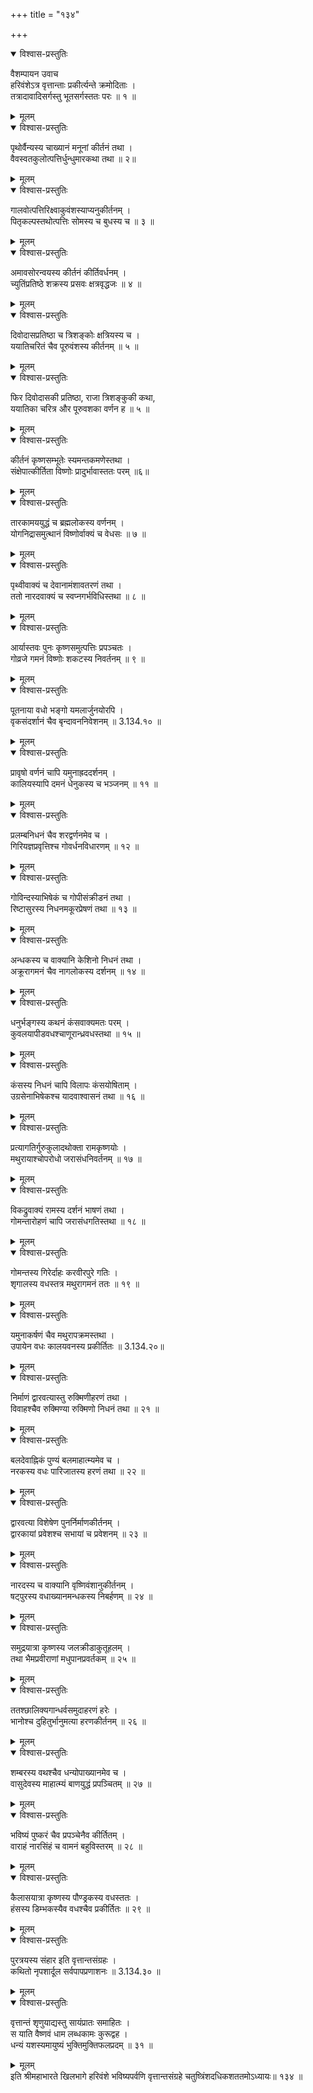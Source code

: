 +++
title = "१३४"

+++

<details open><summary>विश्वास-प्रस्तुतिः</summary>

वैशम्पायन उवाच  
हरिवंशेऽत्र वृत्तान्ताः प्रकीर्त्यन्ते क्रमोदिताः ।  
तत्रादावादिसर्गस्तु भूतसर्गस्ततः परः ॥ १ ॥
</details>

<details><summary>मूलम्</summary>

वैशम्पायन उवाच  
हरिवंशेऽत्र वृत्तान्ताः प्रकीर्त्यन्ते क्रमोदिताः ।  
तत्रादावादिसर्गस्तु भूतसर्गस्ततः परः ॥ १ ॥
</details>

<details open><summary>विश्वास-प्रस्तुतिः</summary>

पृथोर्वैन्यस्य चाख्यानं मनूनां कीर्तनं तथा ।  
वैवस्वतकुलोत्पत्तिर्धुन्धुमारकथा तथा ॥ २॥
</details>

<details><summary>मूलम्</summary>

पृथोर्वैन्यस्य चाख्यानं मनूनां कीर्तनं तथा ।  
वैवस्वतकुलोत्पत्तिर्धुन्धुमारकथा तथा ॥ २॥
</details>

<details open><summary>विश्वास-प्रस्तुतिः</summary>

गालवोत्पत्तिरिक्ष्वाकुवंशस्याप्यनुकीर्तनम् ।  
पितृकल्पस्तथोत्पत्तिः सोमस्य च बुधस्य च ॥ ३ ॥
</details>

<details><summary>मूलम्</summary>

गालवोत्पत्तिरिक्ष्वाकुवंशस्याप्यनुकीर्तनम् ।  
पितृकल्पस्तथोत्पत्तिः सोमस्य च बुधस्य च ॥ ३ ॥
</details>

<details open><summary>विश्वास-प्रस्तुतिः</summary>

अमावसोरन्वयस्य कीर्तनं कीर्तिवर्धनम् ।  
च्युतिंप्रतिष्ठे शक्रस्य प्रसवः क्षत्रवृद्धजः ॥ ४ ॥
</details>

<details><summary>मूलम्</summary>

अमावसोरन्वयस्य कीर्तनं कीर्तिवर्धनम् ।  
च्युतिंप्रतिष्ठे शक्रस्य प्रसवः क्षत्रवृद्धजः ॥ ४ ॥
</details>

<details open><summary>विश्वास-प्रस्तुतिः</summary>

दिवोदासप्रतिष्ठा च त्रिशङ्कोः क्षत्रियस्य च ।  
ययातिचरितं चैव पूरुवंशस्य कीर्तनम् ॥ ५ ॥
</details>

<details><summary>मूलम्</summary>

दिवोदासप्रतिष्ठा च त्रिशङ्कोः क्षत्रियस्य च ।  
ययातिचरितं चैव पूरुवंशस्य कीर्तनम् ॥ ५ ॥
</details>

<details open><summary>विश्वास-प्रस्तुतिः</summary>

फिर दिवोदासकी प्रतिष्ठा, राजा त्रिशङ्कुकी कथा,  
ययातिका चरित्र और पूरुवशका वर्णन ह ॥ ५ ॥
</details>

<details><summary>मूलम्</summary>

फिर दिवोदासकी प्रतिष्ठा, राजा त्रिशङ्कुकी कथा,  
ययातिका चरित्र और पूरुवशका वर्णन ह ॥ ५ ॥
</details>

<details open><summary>विश्वास-प्रस्तुतिः</summary>

कीर्तनं कृष्णसम्भूतेः स्यमन्तकमणेस्तथा ।  
संक्षेपात्कीर्तिता विष्णोः प्रादुर्भावास्ततः परम् ॥६॥
</details>

<details><summary>मूलम्</summary>

कीर्तनं कृष्णसम्भूतेः स्यमन्तकमणेस्तथा ।  
संक्षेपात्कीर्तिता विष्णोः प्रादुर्भावास्ततः परम् ॥६॥
</details>

<details open><summary>विश्वास-प्रस्तुतिः</summary>

तारकामययुद्धं च ब्रह्मलोकस्य वर्णनम् ।  
योगनिद्रासमुत्थानं विष्णोर्वाक्यं च वेधसः ॥ ७ ॥
</details>

<details><summary>मूलम्</summary>

तारकामययुद्धं च ब्रह्मलोकस्य वर्णनम् ।  
योगनिद्रासमुत्थानं विष्णोर्वाक्यं च वेधसः ॥ ७ ॥
</details>

<details open><summary>विश्वास-प्रस्तुतिः</summary>

पृथ्वीवाक्यं च देवानामंशावतरणं तथा ।  
ततो नारदवाक्यं च स्वप्नगर्भविधिस्तथा ॥ ८ ॥
</details>

<details><summary>मूलम्</summary>

पृथ्वीवाक्यं च देवानामंशावतरणं तथा ।  
ततो नारदवाक्यं च स्वप्नगर्भविधिस्तथा ॥ ८ ॥
</details>

<details open><summary>विश्वास-प्रस्तुतिः</summary>

आर्यास्तवः पुनः कृष्णसमुत्पत्तिः प्रपञ्चतः ।  
गोव्रजे गमनं विष्णोः शकटस्य निवर्तनम् ॥ ९ ॥
</details>

<details><summary>मूलम्</summary>

आर्यास्तवः पुनः कृष्णसमुत्पत्तिः प्रपञ्चतः ।  
गोव्रजे गमनं विष्णोः शकटस्य निवर्तनम् ॥ ९ ॥
</details>

<details open><summary>विश्वास-प्रस्तुतिः</summary>

पूतनाया वधो भङ्गो यमलार्जुनयोरपि ।  
वृकसंदर्शानं चैव बृन्दावननिवेशनम् ॥ 3.134.१० ॥
</details>

<details><summary>मूलम्</summary>

पूतनाया वधो भङ्गो यमलार्जुनयोरपि ।  
वृकसंदर्शानं चैव बृन्दावननिवेशनम् ॥ 3.134.१० ॥
</details>

<details open><summary>विश्वास-प्रस्तुतिः</summary>

प्रावृषो वर्णनं चापि यमुनाह्रददर्शनम् ।  
कालियस्यापि दमनं धेनुकस्य च भञ्जनम् ॥ ११ ॥
</details>

<details><summary>मूलम्</summary>

प्रावृषो वर्णनं चापि यमुनाह्रददर्शनम् ।  
कालियस्यापि दमनं धेनुकस्य च भञ्जनम् ॥ ११ ॥
</details>

<details open><summary>विश्वास-प्रस्तुतिः</summary>

प्रलम्बनिधनं चैव शरद्वर्णनमेव च ।  
गिरियज्ञप्रवृत्तिश्च गोवर्धनविधारणम् ॥ १२ ॥
</details>

<details><summary>मूलम्</summary>

प्रलम्बनिधनं चैव शरद्वर्णनमेव च ।  
गिरियज्ञप्रवृत्तिश्च गोवर्धनविधारणम् ॥ १२ ॥
</details>

<details open><summary>विश्वास-प्रस्तुतिः</summary>

गोविन्दस्याभिषेकं च गोपीसंक्रीडनं तथा ।  
रिष्टासुरस्य निधनमकूरप्रेषणं तथा ॥ १३ ॥
</details>

<details><summary>मूलम्</summary>

गोविन्दस्याभिषेकं च गोपीसंक्रीडनं तथा ।  
रिष्टासुरस्य निधनमकूरप्रेषणं तथा ॥ १३ ॥
</details>

<details open><summary>विश्वास-प्रस्तुतिः</summary>

अन्धकस्य च वाक्यानि केशिनो निधनं तथा ।  
अक्रूरागमनं चैव नागलोकस्य दर्शनम् ॥ १४ ॥
</details>

<details><summary>मूलम्</summary>

अन्धकस्य च वाक्यानि केशिनो निधनं तथा ।  
अक्रूरागमनं चैव नागलोकस्य दर्शनम् ॥ १४ ॥
</details>

<details open><summary>विश्वास-प्रस्तुतिः</summary>

धनुर्भङ्गस्य कथनं कंसवाक्यमतः परम् ।  
कुवलयापीडवधश्चाणूरान्ध्रवधस्तथा ॥ १५ ॥
</details>

<details><summary>मूलम्</summary>

धनुर्भङ्गस्य कथनं कंसवाक्यमतः परम् ।  
कुवलयापीडवधश्चाणूरान्ध्रवधस्तथा ॥ १५ ॥
</details>

<details open><summary>विश्वास-प्रस्तुतिः</summary>

कंसस्य निधनं चापि विलापः कंसयोषिताम् ।  
उग्रसेनाभिषेकश्च यादवाश्वासनं तथा ॥ १६ ॥
</details>

<details><summary>मूलम्</summary>

कंसस्य निधनं चापि विलापः कंसयोषिताम् ।  
उग्रसेनाभिषेकश्च यादवाश्वासनं तथा ॥ १६ ॥
</details>

<details open><summary>विश्वास-प्रस्तुतिः</summary>

प्रत्यागतिर्गुरुकुलादथोक्ता रामकृष्णयोः ।  
मथुरायाश्चोपरोधो जरासंधनिवर्तनम् ॥ १७ ॥
</details>

<details><summary>मूलम्</summary>

प्रत्यागतिर्गुरुकुलादथोक्ता रामकृष्णयोः ।  
मथुरायाश्चोपरोधो जरासंधनिवर्तनम् ॥ १७ ॥
</details>

<details open><summary>विश्वास-प्रस्तुतिः</summary>

विकद्रुवाक्यं रामस्य दर्शनं भाषणं तथा ।  
गोमन्तारोहणं चापि जरासंधगतिस्तथा ॥ १८ ॥
</details>

<details><summary>मूलम्</summary>

विकद्रुवाक्यं रामस्य दर्शनं भाषणं तथा ।  
गोमन्तारोहणं चापि जरासंधगतिस्तथा ॥ १८ ॥
</details>

<details open><summary>विश्वास-प्रस्तुतिः</summary>

गोमन्तस्य गिरेर्दाहः करवीरपुरे गतिः ।  
शृगालस्य वधस्तत्र मथुरागमनं ततः ॥ १९ ॥
</details>

<details><summary>मूलम्</summary>

गोमन्तस्य गिरेर्दाहः करवीरपुरे गतिः ।  
शृगालस्य वधस्तत्र मथुरागमनं ततः ॥ १९ ॥
</details>

<details open><summary>विश्वास-प्रस्तुतिः</summary>

यमुनाकर्षणं चैव मथुरापक्रमस्तथा ।  
उपायेन वधः कालयवनस्य प्रकीर्तितः ॥ 3.134.२०॥
</details>

<details><summary>मूलम्</summary>

यमुनाकर्षणं चैव मथुरापक्रमस्तथा ।  
उपायेन वधः कालयवनस्य प्रकीर्तितः ॥ 3.134.२०॥
</details>

<details open><summary>विश्वास-प्रस्तुतिः</summary>

निर्माणं द्वारवत्यास्तु रुक्मिणीहरणं तथा ।  
विवाहश्चैव रुक्मिण्या रुक्मिणो निधनं तथा ॥ २१ ॥
</details>

<details><summary>मूलम्</summary>

निर्माणं द्वारवत्यास्तु रुक्मिणीहरणं तथा ।  
विवाहश्चैव रुक्मिण्या रुक्मिणो निधनं तथा ॥ २१ ॥
</details>

<details open><summary>विश्वास-प्रस्तुतिः</summary>

बलदेवाह्निकं पुण्यं बलमाहात्म्यमेव च ।  
नरकस्य वधः पारिजातस्य हरणं तथा ॥ २२ ॥
</details>

<details><summary>मूलम्</summary>

बलदेवाह्निकं पुण्यं बलमाहात्म्यमेव च ।  
नरकस्य वधः पारिजातस्य हरणं तथा ॥ २२ ॥
</details>

<details open><summary>विश्वास-प्रस्तुतिः</summary>

द्वारवत्या विशेषेण पुनर्निर्माणकीर्तनम् ।  
द्वारकायां प्रवेशश्च सभायां च प्रवेशनम् ॥ २३ ॥
</details>

<details><summary>मूलम्</summary>

द्वारवत्या विशेषेण पुनर्निर्माणकीर्तनम् ।  
द्वारकायां प्रवेशश्च सभायां च प्रवेशनम् ॥ २३ ॥
</details>

<details open><summary>विश्वास-प्रस्तुतिः</summary>

नारदस्य च वाक्यानि वृष्णिवंशानुकीर्तनम् ।  
षट्पुरस्य वधाख्यानमन्धकस्य निबर्हणम् ॥ २४ ॥
</details>

<details><summary>मूलम्</summary>

नारदस्य च वाक्यानि वृष्णिवंशानुकीर्तनम् ।  
षट्पुरस्य वधाख्यानमन्धकस्य निबर्हणम् ॥ २४ ॥
</details>

<details open><summary>विश्वास-प्रस्तुतिः</summary>

समुद्रयात्रा कृष्णस्य जलक्रीडाकुतूहलम् ।  
तथा भैमप्रवीराणां मधुपानप्रवर्तकम् ॥ २५ ॥
</details>

<details><summary>मूलम्</summary>

समुद्रयात्रा कृष्णस्य जलक्रीडाकुतूहलम् ।  
तथा भैमप्रवीराणां मधुपानप्रवर्तकम् ॥ २५ ॥
</details>

<details open><summary>विश्वास-प्रस्तुतिः</summary>

ततश्छालिक्यगान्धर्वसमुदाहरणं हरेः ।  
भानोश्च दुहितुर्भानुमत्या हरणकीर्तनम् ॥ २६ ॥
</details>

<details><summary>मूलम्</summary>

ततश्छालिक्यगान्धर्वसमुदाहरणं हरेः ।  
भानोश्च दुहितुर्भानुमत्या हरणकीर्तनम् ॥ २६ ॥
</details>

<details open><summary>विश्वास-प्रस्तुतिः</summary>

शम्बरस्य वथश्चैव धन्योपाख्यानमेव च ।  
वासुदेवस्य माहात्म्यं बाणयुद्धं प्रपञ्चितम् ॥ २७ ॥
</details>

<details><summary>मूलम्</summary>

शम्बरस्य वथश्चैव धन्योपाख्यानमेव च ।  
वासुदेवस्य माहात्म्यं बाणयुद्धं प्रपञ्चितम् ॥ २७ ॥
</details>

<details open><summary>विश्वास-प्रस्तुतिः</summary>

भविष्यं पुष्करं चैव प्रपञ्चेनैव कीर्तितम् ।  
वाराहं नारसिंहं च वामनं बहुविस्तरम् ॥ २८ ॥
</details>

<details><summary>मूलम्</summary>

भविष्यं पुष्करं चैव प्रपञ्चेनैव कीर्तितम् ।  
वाराहं नारसिंहं च वामनं बहुविस्तरम् ॥ २८ ॥
</details>

<details open><summary>विश्वास-प्रस्तुतिः</summary>

कैलासयात्रा कृष्णस्य पौण्ड्रकस्य वधस्ततः ।  
हंसस्य डिम्भकस्यैव वधश्चैव प्रकीर्तितः ॥ २९ ॥
</details>

<details><summary>मूलम्</summary>

कैलासयात्रा कृष्णस्य पौण्ड्रकस्य वधस्ततः ।  
हंसस्य डिम्भकस्यैव वधश्चैव प्रकीर्तितः ॥ २९ ॥
</details>

<details open><summary>विश्वास-प्रस्तुतिः</summary>

पुरत्रयस्य संहार इति वृत्तान्तसंग्रहः ।  
कथितो नृपशार्दूल सर्वपापप्रणाशनः ॥ 3.134.३० ॥
</details>

<details><summary>मूलम्</summary>

पुरत्रयस्य संहार इति वृत्तान्तसंग्रहः ।  
कथितो नृपशार्दूल सर्वपापप्रणाशनः ॥ 3.134.३० ॥
</details>

<details open><summary>विश्वास-प्रस्तुतिः</summary>

वृत्तान्तं शृणुयाद्यस्तु सायंप्रातः समाहितः ।  
स याति वैष्णवं धाम लब्धकामः कुरूद्वह ।  
धन्यं यशस्यमायुष्यं भुक्तिमुक्तिफलप्रदम् ॥ ३१ ॥
</details>

<details><summary>मूलम्</summary>

वृत्तान्तं शृणुयाद्यस्तु सायंप्रातः समाहितः ।  
स याति वैष्णवं धाम लब्धकामः कुरूद्वह ।  
धन्यं यशस्यमायुष्यं भुक्तिमुक्तिफलप्रदम् ॥ ३१ ॥
</details>
इति श्रीमहाभारते खिलभागे हरिवंशे भविष्यपर्वणि वृत्तान्तसंग्रहे चतुष्त्रिंशदधिकशततमोऽध्यायः॥ १३४ ॥